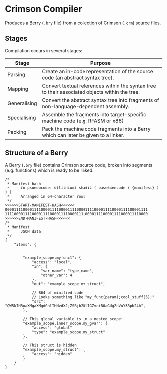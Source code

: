 ﻿# Crimson Compiler
Produces a Berry (`.bry` file) from a collection of Crimson (`.crm`) source files.

## Stages
Compilation occurs in several stages:

| Stage        | Purpose |
| -            | -       |
| Parsing      | Create an in-code representation of the source code (an abstract syntax tree). |
| Mapping      | Convert textual references within the syntax tree to their associated objects within the tree. |
| Generalising | Convert the abstract syntax tree into fragments of non-language-dependent assembly. |
| Specialising | Assemble the fragments into target-specific machine code (e.g. RFASM or x86) |
| Packing      | Pack the machine code fragments into a Berry which can later be given to a linker. |

## Structure of a Berry
A Berry (`.bry` file) contains Crimson source code, broken into segments (e.g. functions) which is ready to be linked.

```jsonc
/* 
 * Manifest hash
 *     In psuedocode: dilithium( sha512 ( base64encode ( {manifest} ) ) )
 *     Arranged in 64-character rows
 */
>>>>>>START-MANIFEST-HASH<<<<<<
0000111100001111000011110000111100001111000011110000111100001111
1111000011110000111100001111000011110000111100001111000011110000
>>>>>>END-MANIFEST-HASH<<<<<<
/*
 * Manifest
 *     JSON data
 */
{
    "items": {

        
        "example_scope.myfunc1": {
            "access": "local",
            "in": {
                "var_name": "type_name",
                "other_var": 4
            },
            "out": "example_scope.my_struct",

            // B64 of minified code
            // Looks something like "my_func(param);cool_stuff(5);"
            "src": "QW5kIHRoaXMgaXMgdGhlIHNvdXJjZSBjb2RlIGZvciB0aGUgZnVuY3Rpb24h",
        },

        // This global variable is in a nested scope!
        "example_scope.inner_scope.my_gvar": {
            "access": "global"
            "type": "example_scope.my_struct"
        },

        // This struct is hidden
        "example_scope.my_struct": {
            "access": "hidden"
        }
    }
}
```